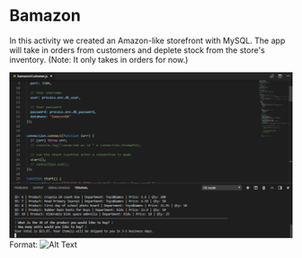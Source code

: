# Bamazon

In this activity we created an Amazon-like storefront with MySQL. The app will take in orders from customers and deplete stock from the store's inventory. (Note: It only takes in orders for now.)

![Bamazon](/images/Capture.PNG)
Format: ![Alt Text](url)